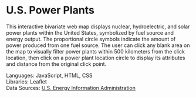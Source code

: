 # U.S. Power Plants

This interactive bivariate web map displays nuclear, hydroelectric, and solar power plants within the
United States, symbolized by fuel source and energy output. The proportional circle symbols indicate
the amount of power produced from one fuel source. The user can click any blank area on the map to
visually filter power plants within 500 kilometers from the click location, then click on a power
plant location circle to display its attributes and distance from the original click point.
  
Languages: JavaScript, HTML, CSS\
Libraries: Leaflet\
Data Sources: [U.S. Energy Information Administration](https://www.eia.gov/electricity/data/eia923/)
